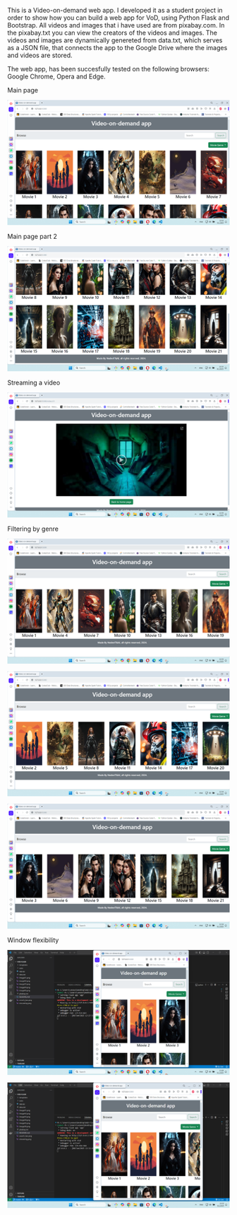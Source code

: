 This is a Video-on-demand web app. I developed it as a student project in order to show how you can build a web app for VoD, using Python Flask and Bootstrap.
All videos and images that i have used are from pixabay.com. In the pixabay.txt you can view the creators of the videos and images. 
The videos and images are dynamically genereted from data.txt, which serves as a JSON file, that connects the app to the Google Drive where the images and videos are stored.

The web app, has been succesfully tested on the following browsers: Google Chrome, Opera and Edge. 



Main page 


![Alt text](https://raw.githubusercontent.com/OrdancheNedev/VoD-Flask/master/image01.png)


Main page part 2

![Alt text](https://raw.githubusercontent.com/OrdancheNedev/VoD-Flask/master/image02.png)

Streaming a video 

![Alt text](https://raw.githubusercontent.com/OrdancheNedev/VoD-Flask/master/streaming.png)
 
Filtering by genre

![Alt text](https://raw.githubusercontent.com/OrdancheNedev/VoD-Flask/master/image03.png)


![Alt text](https://raw.githubusercontent.com/OrdancheNedev/VoD-Flask/master/image04.png)


![Alt text](https://raw.githubusercontent.com/OrdancheNedev/VoD-Flask/master/image05.png)


Window flexibility

![Alt text](https://raw.githubusercontent.com/OrdancheNedev/VoD-Flask/master/image06.png)

![Alt text](https://raw.githubusercontent.com/OrdancheNedev/VoD-Flask/master/image07.png)
